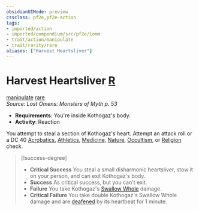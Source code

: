 ```yaml
---
obsidianUIMode: preview
cssclass: pf2e,pf2e-action
tags:
- imported/action
- imported/compendium/src/pf2e/lomm
- trait/action/manipulate
- trait/rarity/rare
aliases: ["Harvest Heartsliver"]
---
```

# Harvest Heartsliver [R](chapter-9-playing-the-game.md#Actions "Reaction")
[manipulate](manipulate.md)  [rare](rare.md)  
*Source: Lost Omens: Monsters of Myth p. 53*  

- **Requirements**: You're inside Kothogaz's body.
- **Activity**: Reaction

You attempt to steal a section of Kothogaz's heart. Attempt an attack roll or a DC 40 [Acrobatics](../../compendium/skills.md#Acrobatics), [Athletics](../../compendium/skills.md#Athletics), [Medicine](../../compendium/skills.md#Medicine), [Nature](../../compendium/skills.md#Nature), [Occultism](../../compendium/skills.md#Occultism), or [Religion](../../compendium/skills.md#Religion) check.

> [!success-degree] 
> - **Critical Success** You steal a small disharmonic heartsliver, stow it on your person, and can exit Kothogaz's body.
> - **Success** As critical success, but you can't exit.
> - **Failure** You take Kothogaz's [Swallow Whole](swallow-whole.md) damage.
> - **Critical Failure** You take double Kothogaz's Swallow Whole damage and are [deafened](conditions.md#Deafened) by its heartbeat for 1 minute.